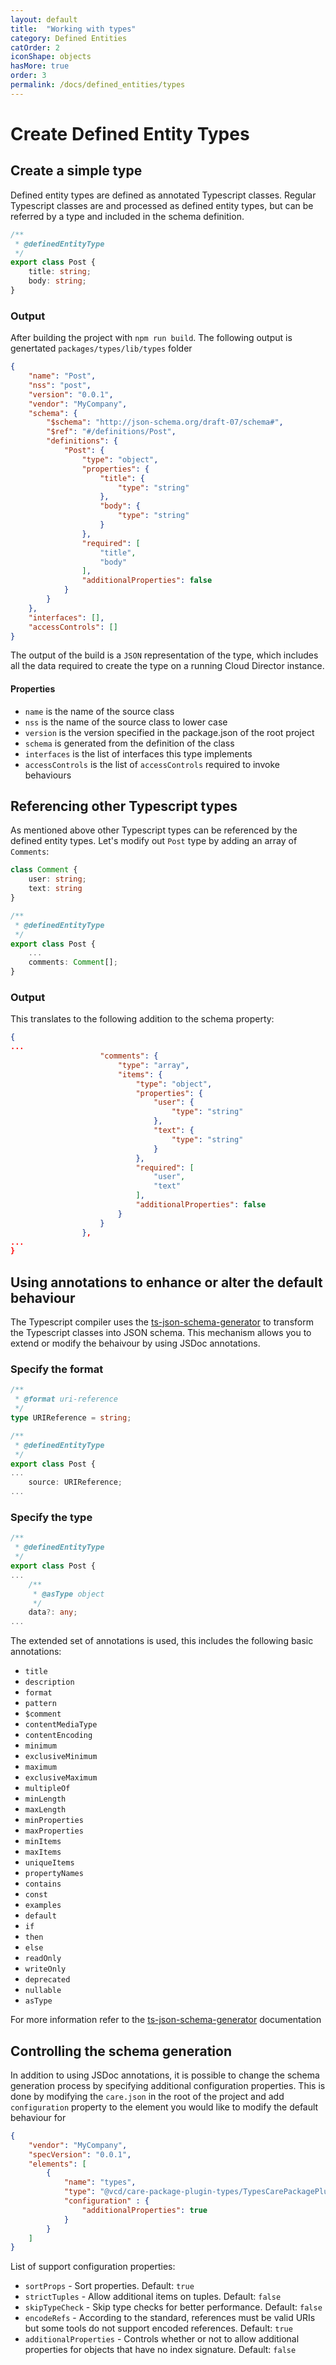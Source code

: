 ```yaml
---
layout: default
title:  "Working with types"
category: Defined Entities
catOrder: 2
iconShape: objects
hasMore: true
order: 3
permalink: /docs/defined_entities/types
---
```

# Create Defined Entity Types

## Create a simple type
Defined entity types are defined as annotated Typescript classes. Regular Typescript classes are and processed as defined entity types, but can be referred by a type and included in the schema definition.

```typescript
/**
 * @definedEntityType
 */
export class Post {
    title: string;
    body: string;
}
```
### Output
After building the project with `npm run build`. The following output is genertated `packages/types/lib/types` folder
```json
{
    "name": "Post",
    "nss": "post",
    "version": "0.0.1",
    "vendor": "MyCompany",
    "schema": {
        "$schema": "http://json-schema.org/draft-07/schema#",
        "$ref": "#/definitions/Post",
        "definitions": {
            "Post": {
                "type": "object",
                "properties": {
                    "title": {
                        "type": "string"
                    },
                    "body": {
                        "type": "string"
                    }
                },
                "required": [
                    "title",
                    "body"
                ],
                "additionalProperties": false
            }
        }
    },
    "interfaces": [],
    "accessControls": []
}
```
The output of the build is a `JSON` representation of the type, which includes all the data required to create the type on a running Cloud Director instance.
#### Properties
* `name` is the name of the source class
* `nss` is the name of the source class to lower case
* `version` is the version specified in the package.json of the root project
* `schema` is generated from the definition of the class
* `interfaces` is the list of interfaces this type implements
* `accessControls` is the list of `accessControls` required to invoke behaviours

## Referencing other Typescript types
As mentioned above other Typescript types can be referenced by the defined entity types. Let's modify out `Post` type by adding an array of `Comments`:
```typescript
class Comment {
    user: string;
    text: string
}

/**
 * @definedEntityType
 */
export class Post {
    ...
    comments: Comment[];
}
```
### Output
This translates to the following addition to the schema property:
```json
{
...
                    "comments": {
                        "type": "array",
                        "items": {
                            "type": "object",
                            "properties": {
                                "user": {
                                    "type": "string"
                                },
                                "text": {
                                    "type": "string"
                                }
                            },
                            "required": [
                                "user",
                                "text"
                            ],
                            "additionalProperties": false
                        }
                    }
                },
...
}
```
## Using annotations to enhance or alter the default behaviour
The Typescript compiler uses the [ts-json-schema-generator](https://github.com/vega/ts-json-schema-generator) to transform the Typescript classes into JSON schema. This mechanism allows you to extend or modify the behaivour by using JSDoc annotations.

### Specify the format
```typescript
/**
 * @format uri-reference
 */
type URIReference = string;

/**
 * @definedEntityType
 */
export class Post {
...
    source: URIReference;
...
```

### Specify the type
```typescript
/**
 * @definedEntityType
 */
export class Post {
...
    /**
     * @asType object
     */
    data?: any;
...
```
The extended set of annotations is used, this includes the following basic annotations:
* `title`
* `description`
* `format`
* `pattern`
* `$comment`
* `contentMediaType`
* `contentEncoding`
* `minimum`
* `exclusiveMinimum`
* `maximum`
* `exclusiveMaximum`
* `multipleOf`
* `minLength`
* `maxLength`
* `minProperties`
* `maxProperties`
* `minItems`
* `maxItems`
* `uniqueItems`
* `propertyNames`
* `contains`
* `const`
* `examples`
* `default`
* `if`
* `then`
* `else`
* `readOnly`
* `writeOnly`
* `deprecated`
* `nullable`
* `asType`

For more information refer to the [ts-json-schema-generator](https://github.com/vega/ts-json-schema-generator) documentation

## Controlling the schema generation
In addition to using JSDoc annotations, it is possible to change the schema generation process by specifying additional configuration properties. This is done by modifying the `care.json` in the root of the project and add `configuration` property to the element you would like to modify the default behaviour for
```json
{
    "vendor": "MyCompany",
    "specVersion": "0.0.1",
    "elements": [
        {
            "name": "types",
            "type": "@vcd/care-package-plugin-types/TypesCarePackagePlugin",
            "configuration" : {
                "additionalProperties": true
            }
        }
    ]
}
```
List of support configuration properties:
* `sortProps` - Sort properties. Default: `true`
* `strictTuples` - Allow additional items on tuples. Default: `false`
* `skipTypeCheck` - Skip type checks for better performance. Default: `false`
* `encodeRefs` - According to the standard, references must be valid URIs but some tools do not support encoded references. Default: `true`
* `additionalProperties` - Controls whether or not to allow additional properties for objects that have no index signature. Default: `false`
